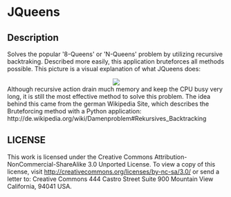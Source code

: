 JQueens
=======

Description
-----------
Solves the popular '8-Queens' or 'N-Queens' problem by utilizing recursive backtraking.
Described more easily, this application bruteforces all methods possible.
This picture is a visual explanation of what JQueens does:
<div align="center"><img src="http://upload.wikimedia.org/wikipedia/commons/1/1f/Eight-queens-animation.gif" /></div>
Although recursive action drain much memory and keep the CPU busy very long, it is still the most effective method to solve this problem.
The idea behind this came from the german Wikipedia Site, which describes the Bruteforcing method with a Python application: http://de.wikipedia.org/wiki/Damenproblem#Rekursives_Backtracking

LICENSE
-------
This work is licensed under the Creative Commons Attribution-NonCommercial-ShareAlike 3.0 Unported License.
To view a copy of this license, visit
http://creativecommons.org/licenses/by-nc-sa/3.0/
or send a letter to: 
Creative Commons
444 Castro Street
Suite 900
Mountain View
California, 94041
USA.
